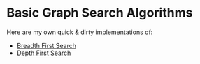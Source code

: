 Basic Graph Search Algorithms
===========================

Here are my own quick & dirty implementations of:

 * [Breadth First Search](http://en.wikipedia.org/wiki/Breadth-first_search) 
 * [Depth First Search](http://en.wikipedia.org/wiki/Depth-first_search)